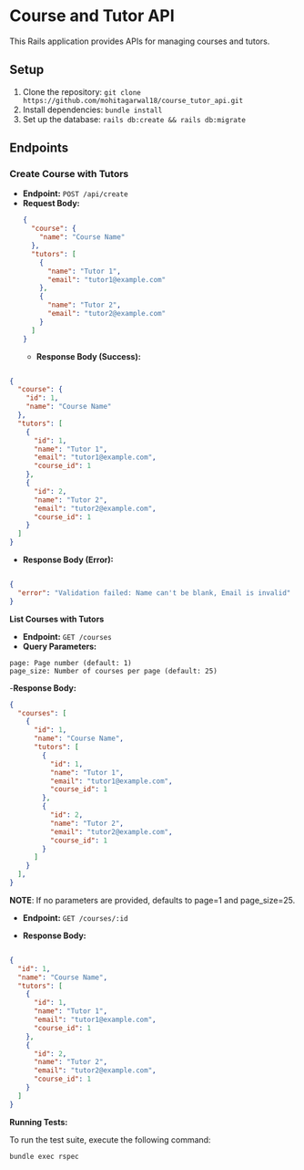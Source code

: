 # Course and Tutor API

This Rails application provides APIs for managing courses and tutors.

## Setup

 1. Clone the repository: `git clone https://github.com/mohitagarwal18/course_tutor_api.git`
  2. Install dependencies: `bundle install`
  3. Set up the database: `rails db:create && rails db:migrate`

## Endpoints


### Create Course with Tutors

- **Endpoint:** `POST /api/create`
- **Request Body:**
  ```json
  {
    "course": {
      "name": "Course Name"
    },
    "tutors": [
      {
        "name": "Tutor 1",
        "email": "tutor1@example.com"
      },
      {
        "name": "Tutor 2",
        "email": "tutor2@example.com"
      }
    ]
  }
  ```
  - **Response Body (Success):**


```json

{
  "course": {
    "id": 1,
    "name": "Course Name"
  },
  "tutors": [
    {
      "id": 1,
      "name": "Tutor 1",
      "email": "tutor1@example.com",
      "course_id": 1
    },
    {
      "id": 2,
      "name": "Tutor 2",
      "email": "tutor2@example.com",
      "course_id": 1
    }
  ]
}
```
- **Response Body (Error):**
```json

{
  "error": "Validation failed: Name can't be blank, Email is invalid"
}
```

**List Courses with Tutors**

- **Endpoint:** `GET /courses`
- **Query Parameters:**
```
page: Page number (default: 1)
page_size: Number of courses per page (default: 25)
```

-**Response Body:**

```json
{
  "courses": [
    {
      "id": 1,
      "name": "Course Name",
      "tutors": [
        {
          "id": 1,
          "name": "Tutor 1",
          "email": "tutor1@example.com",
          "course_id": 1
        },
        {
          "id": 2,
          "name": "Tutor 2",
          "email": "tutor2@example.com",
          "course_id": 1
        }
      ]
    }
  ],
}
```
**NOTE**:
If no parameters are provided, defaults to page=1 and page_size=25.


- **Endpoint:** `GET /courses/:id`

- **Response Body:**
```json

{
  "id": 1,
  "name": "Course Name",
  "tutors": [
    {
      "id": 1,
      "name": "Tutor 1",
      "email": "tutor1@example.com",
      "course_id": 1
    },
    {
      "id": 2,
      "name": "Tutor 2",
      "email": "tutor2@example.com",
      "course_id": 1
    }
  ]
}

```
**Running Tests:**

To run the test suite, execute the following command:
```
bundle exec rspec
```
